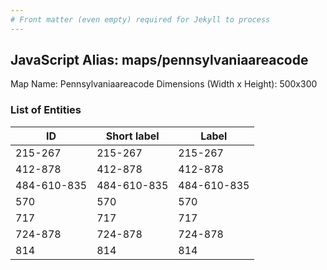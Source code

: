 ```yaml
---
# Front matter (even empty) required for Jekyll to process
---
```


## JavaScript Alias: maps/pennsylvaniaareacode

Map Name: Pennsylvaniaareacode
Dimensions (Width x Height): 500x300





### List of Entities

ID | Short label | Label
---|---|---|
215-267|215-267|215-267
412-878|412-878|412-878
484-610-835|484-610-835|484-610-835
570|570|570
717|717|717
724-878|724-878|724-878
814|814|814

